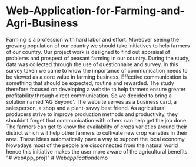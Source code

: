 # Web-Application-for-Farming-and-Agri-Business

Farming is a profession with hard labor and effort. Moreover seeing the growing population of our country we should take initiatives to help farmers of our country. Our project work is designed to find out appraisal of problems and prospect of peasant farming in our country. During the study, data was collected through the use of questionnaire and survey. In this survey taken we came to know the importance of communication needs to be viewed as a core value in farming business. Effective communication is something that should be expected, routine and rewarded. The study therefore focused on developing a website to help farmers ensure greater profitability through direct communication. So we decided to bring a solution named ‘AG Beyond’. The website serves as a business card, a salesperson, a shop and a plant-savvy best friend. As agricultural producers strive to improve production methods and productivity, they shouldn’t forget that communication with others can help get the job done. The farmers can get to know the availability of crops varieties around their district which will help other farmers to cultivate new crop varieties in their area. These ideas automatically pave a way to support the local economy. Nowadays most of the people are disconnected from the natural world hence this initiative makes the user more aware of the agricultural benefits.
"# webApp_proj1" 
#   W e b _ a p p l i c a t i o n _ d e m o  
 